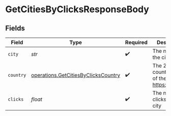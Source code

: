 # GetCitiesByClicksResponseBody


## Fields

| Field                                                                                      | Type                                                                                       | Required                                                                                   | Description                                                                                |
| ------------------------------------------------------------------------------------------ | ------------------------------------------------------------------------------------------ | ------------------------------------------------------------------------------------------ | ------------------------------------------------------------------------------------------ |
| `city`                                                                                     | *str*                                                                                      | :heavy_check_mark:                                                                         | The name of the city                                                                       |
| `country`                                                                                  | [operations.GetCitiesByClicksCountry](../../models/operations/getcitiesbyclickscountry.md) | :heavy_check_mark:                                                                         | The 2-letter country code of the city: https://d.to/geo                                    |
| `clicks`                                                                                   | *float*                                                                                    | :heavy_check_mark:                                                                         | The number of clicks from this city                                                        |